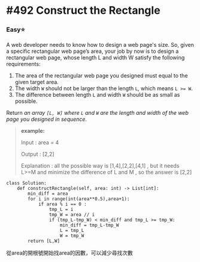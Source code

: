 # \#492 Construct the Rectangle

### Easy:star:

A web developer needs to know how to design a web page's size. So, given a specific rectangular web page’s area, your job by now is to design a rectangular web page, whose length L and width W satisfy the following requirements:

1. The area of the rectangular web page you designed must equal to the given target area.
2. The width `W` should not be larger than the length `L`, which means `L >= W`.
3. The difference between length `L` and width `W` should be as small as possible.

Return _an array `[L, W]` where `L` and `W` are the length and width of the web page you designed in sequence._

> **example:**
>
> Input : area = 4
>
> Output : \[2,2\]
>
> Explanation : all the possible way is \[1,4\],\[2,2\],\[4,1\] , but it needs L&gt;=M and minimize the difference of L and M , so the answer is \[2,2\]

```text
class Solution:
    def constructRectangle(self, area: int) -> List[int]:
        min_diff = area
        for i in range(int(area**0.5),area+1):
            if area % i == 0 :
                tmp_L = i
                tmp_W = area // i
                if (tmp_L-tmp_W) < min_diff and tmp_L >= tmp_W:
                    min_diff = tmp_L-tmp_W
                    L = tmp_L
                    W = tmp_W
        return [L,W]
```

從area的開根號開始找area的因數，可以減少尋找次數

